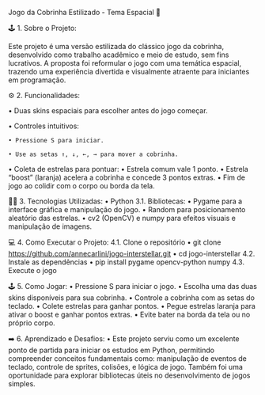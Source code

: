 Jogo da Cobrinha Estilizado - Tema Espacial 🚀

🕹️ 1. Sobre o Projeto: 

Este projeto é uma versão estilizada do clássico jogo da cobrinha, desenvolvido como trabalho acadêmico e meio de estudo, sem fins lucrativos. A proposta foi reformular o jogo com uma temática espacial, trazendo uma experiência divertida e visualmente atraente para iniciantes em programação.

⚙️ 2. Funcionalidades:

• Duas skins espaciais para escolher antes do jogo começar.

• Controles intuitivos:

	• Pressione S para iniciar.
 
	• Use as setas ↑, ↓, ←, → para mover a cobrinha.
• Coleta de estrelas para pontuar:
	• Estrela comum vale 1 ponto.
	• Estrela “boost” (laranja) acelera a cobrinha e concede 3 pontos extras.
• Fim de jogo ao colidir com o corpo ou borda da tela.

🧑‍💻 3. Tecnologias Utilizadas:
	• Python 
 	3.1. Bibliotecas:
	• Pygame para a interface gráfica e manipulação do jogo.
	• Random para posicionamento aleatório das estrelas.
	• cv2 (OpenCV) e numpy para efeitos visuais e manipulação de imagens.

💻 4. Como Executar o Projeto:
	4.1. Clone o repositório
	• git clone https://github.com/annecarlini/jogo-interstellar.git
	• cd jogo-interstellar
	4.2. Instale as dependências
	• pip install pygame opencv-python numpy
	4.3. Execute o jogo

🕹️ 5. Como Jogar:
	• Pressione S para iniciar o jogo.
	• Escolha uma das duas skins disponíveis para sua cobrinha.
	• Controle a cobrinha com as setas do teclado.
	• Colete estrelas para ganhar pontos.
	• Pegue estrelas laranja para ativar o boost e ganhar pontos extras.
	• Evite bater na borda da tela ou no próprio corpo.

➡️ 6. Aprendizado e Desafios:
	• Este projeto serviu como um excelente ponto de partida para iniciar os estudos em Python, permitindo compreender conceitos fundamentais como: manipulação de eventos de teclado, controle de sprites, colisões, e lógica de jogo. Também foi uma oportunidade para explorar bibliotecas úteis no desenvolvimento de jogos simples.

